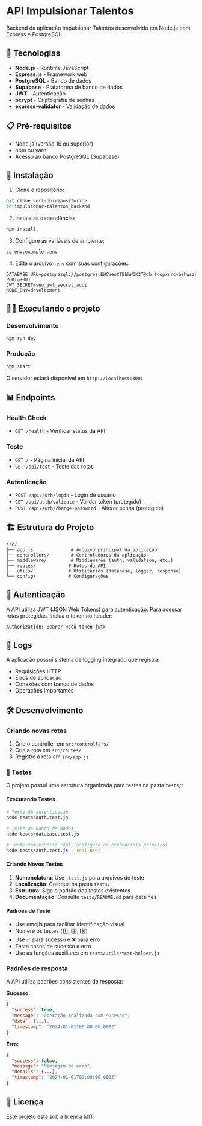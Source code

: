 # API Impulsionar Talentos

Backend da aplicação Impulsionar Talentos desenvolvido em Node.js com Express e PostgreSQL.

## 🚀 Tecnologias

- **Node.js** - Runtime JavaScript
- **Express.js** - Framework web
- **PostgreSQL** - Banco de dados
- **Supabase** - Plataforma de banco de dados
- **JWT** - Autenticação
- **bcrypt** - Criptografia de senhas
- **express-validator** - Validação de dados

## 📋 Pré-requisitos

- Node.js (versão 16 ou superior)
- npm ou yarn
- Acesso ao banco PostgreSQL (Supabase)

## 🔧 Instalação

1. Clone o repositório:
```bash
git clone <url-do-repositorio>
cd impulsionar-talentos_backend
```

2. Instale as dependências:
```bash
npm install
```

3. Configure as variáveis de ambiente:
```bash
cp env.example .env
```

4. Edite o arquivo `.env` com suas configurações:
```env
DATABASE_URL=postgresql://postgres:EWCWeoCTBbhWOK3T@db.fdopxrrcvbzhwszsluwm.supabase.co:5432/postgres
PORT=3001
JWT_SECRET=seu_jwt_secret_aqui
NODE_ENV=development
```

## 🏃‍♂️ Executando o projeto

### Desenvolvimento
```bash
npm run dev
```

### Produção
```bash
npm start
```

O servidor estará disponível em `http://localhost:3001`

## 📊 Endpoints

### Health Check
- `GET /health` - Verificar status da API

### Teste
- `GET /` - Página inicial da API
- `GET /api/test` - Teste das rotas

### Autenticação
- `POST /api/auth/login` - Login de usuário
- `GET /api/auth/validate` - Validar token (protegido)
- `POST /api/auth/change-password` - Alterar senha (protegido)

## 🏗️ Estrutura do Projeto

```
src/
├── app.js              # Arquivo principal da aplicação
├── controllers/        # Controladores da aplicação
├── middleware/         # Middlewares (auth, validation, etc.)
├── routes/            # Rotas da API
├── utils/             # Utilitários (database, logger, response)
└── config/            # Configurações
```

## 🔐 Autenticação

A API utiliza JWT (JSON Web Tokens) para autenticação. Para acessar rotas protegidas, inclua o token no header:

```
Authorization: Bearer <seu-token-jwt>
```

## 📝 Logs

A aplicação possui sistema de logging integrado que registra:
- Requisições HTTP
- Erros de aplicação
- Conexões com banco de dados
- Operações importantes

## 🛠️ Desenvolvimento

### Criando novas rotas

1. Crie o controller em `src/controllers/`
2. Crie a rota em `src/routes/`
3. Registre a rota em `src/app.js`

### 🧪 Testes

O projeto possui uma estrutura organizada para testes na pasta `tests/`:

#### Executando Testes
```bash
# Teste de autenticação
node tests/auth.test.js

# Teste de banco de dados
node tests/database.test.js

# Teste com usuário real (configure as credenciais primeiro)
node tests/auth.test.js --real-user
```

#### Criando Novos Testes

1. **Nomenclatura**: Use `.test.js` para arquivos de teste
2. **Localização**: Coloque na pasta `tests/`
3. **Estrutura**: Siga o padrão dos testes existentes
4. **Documentação**: Consulte `tests/README.md` para detalhes

#### Padrões de Teste

- Use emojis para facilitar identificação visual
- Numere os testes (1️⃣, 2️⃣, 3️⃣)
- Use ✅ para sucesso e ❌ para erro
- Teste casos de sucesso e erro
- Use as funções auxiliares em `tests/utils/test-helper.js`

### Padrões de resposta

A API utiliza padrões consistentes de resposta:

**Sucesso:**
```json
{
  "success": true,
  "message": "Operação realizada com sucesso",
  "data": {...},
  "timestamp": "2024-01-01T00:00:00.000Z"
}
```

**Erro:**
```json
{
  "success": false,
  "message": "Mensagem de erro",
  "details": {...},
  "timestamp": "2024-01-01T00:00:00.000Z"
}
```

## 📄 Licença

Este projeto está sob a licença MIT. 
